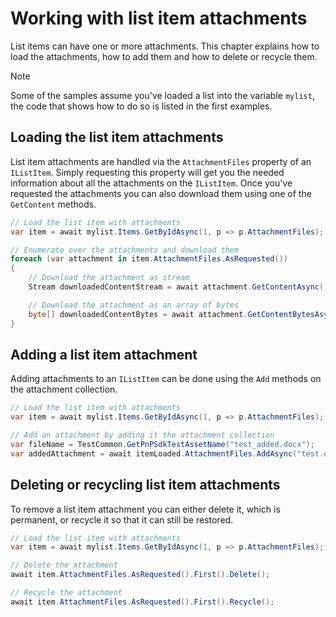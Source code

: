 # Working with list item attachments

List items can have one or more attachments. This chapter explains how to load the attachments, how to add them and how to delete or recycle them.

> [!Note]
> Some of the samples assume you've loaded a list into the variable `mylist`, the code that shows how to do so is listed in the first examples.

## Loading the list item attachments

List item attachments are handled via the `AttachmentFiles` property of an `IListItem`. Simply requesting this property will get you the needed information about all the attachments on the `IListItem`. Once you've requested the attachments you can also download them using one of the `GetContent` methods.

```csharp
// Load the list item with attachments
var item = await mylist.Items.GetByIdAsync(1, p => p.AttachmentFiles);

// Enumerate over the attachments and download them
foreach (var attachment in item.AttachmentFiles.AsRequested())
{
    // Download the attachment as stream
    Stream downloadedContentStream = await attachment.GetContentAsync();

    // Download the attachment as an array of bytes
    byte[] downloadedContentBytes = await attachment.GetContentBytesAsync();
}
```

## Adding a list item attachment

Adding attachments to an `IListItem` can be done using the `Add` methods on the attachment collection.

```csharp
// Load the list item with attachments
var item = await mylist.Items.GetByIdAsync(1, p => p.AttachmentFiles);

// Add an attachment by adding it the attachment collection
var fileName = TestCommon.GetPnPSdkTestAssetName("test_added.docx");
var addedAttachment = await itemLoaded.AttachmentFiles.AddAsync("test.docx", System.IO.File.OpenRead($".{Path.DirectorySeparatorChar}test.docx"));
```

## Deleting or recycling list item attachments

To remove a list item attachment you can either delete it, which is permanent, or recycle it so that it can still be restored.

```csharp
// Load the list item with attachments
var item = await mylist.Items.GetByIdAsync(1, p => p.AttachmentFiles);

// Delete the attachment
await item.AttachmentFiles.AsRequested().First().Delete();

// Recycle the attachment
await item.AttachmentFiles.AsRequested().First().Recycle();
```
